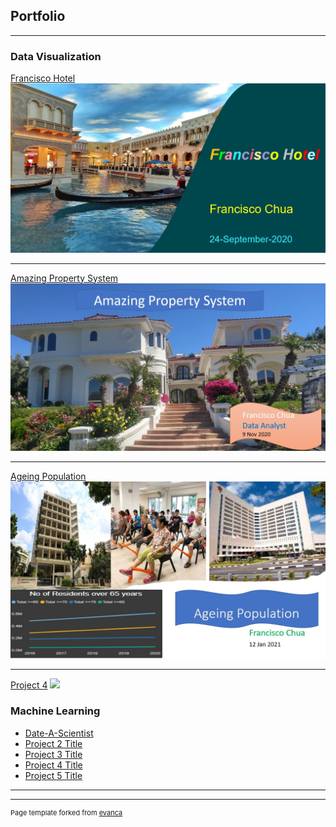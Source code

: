 ## Portfolio

---

### Data Visualization 

[Francisco Hotel](/sample_page)
<img src="images/Capstone Project 1.jpg?raw=true"/>

---
[Amazing Property System](/pdf/sample_presentation.pdf)
<img src="images/Capstone Project 2.jpg?raw=true"/>

---
[Ageing Population](http://example.com/)
<img src="images/Capstone Project 3.jpg?raw=true"/>

---
[Project 4](http://example.com/)
<img src="images/dummy_thumbnail.jpg?raw=true"/>


### Machine Learning

- [Date-A-Scientist](http://example.com/)
- [Project 2 Title](http://example.com/)
- [Project 3 Title](http://example.com/)
- [Project 4 Title](http://example.com/)
- [Project 5 Title](http://example.com/)

---




---
<p style="font-size:11px">Page template forked from <a href="https://github.com/evanca/quick-portfolio">evanca</a></p>
<!-- Remove above link if you don't want to attibute -->
